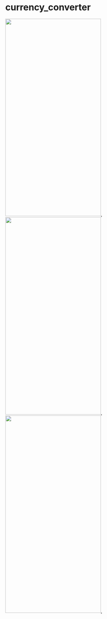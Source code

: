 # currency_converter

<img src="https://github.com/zarnigorumrzakova/currency_converter/assets/139987349/6e420ed1-d03e-477a-89f1-5a7a62c4dda3" width="300" height="620"/>,
<img src="https://github.com/zarnigorumrzakova/currency_converter/assets/139987349/397598b6-7d20-44f0-8eb7-71175370664b" width="300" height="620"/>,
<img src="https://github.com/zarnigorumrzakova/currency_converter/assets/139987349/e301cbad-e170-4da2-aec8-b9f0621442c4" width="300" height="620"/>,

